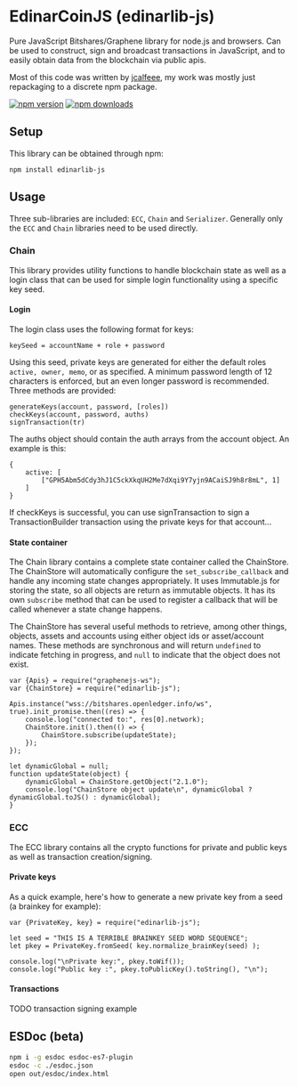 # EdinarCoinJS (edinarlib-js)

Pure JavaScript Bitshares/Graphene library for node.js and browsers. Can be used to construct, sign and broadcast transactions in JavaScript, and to easily obtain data from the blockchain via public apis.

Most of this code was written by [jcalfeee](https://github.com/jcalfee), my work was mostly just repackaging to a discrete npm package.

[![npm version](https://img.shields.io/npm/v/edinarlib-js.svg?style=flat-square)](https://www.npmjs.com/package/edinarlib-js)
[![npm downloads](https://img.shields.io/npm/dm/edinarlib-js.svg?style=flat-square)](https://www.npmjs.com/package/edinarlib-js)


## Setup

This library can be obtained through npm:
```
npm install edinarlib-js
```

## Usage

Three sub-libraries are included: `ECC`, `Chain` and `Serializer`. Generally only the `ECC` and `Chain` libraries need to be used directly.

### Chain
This library provides utility functions to handle blockchain state as well as a login class that can be used for simple login functionality using a specific key seed.

#### Login
The login class uses the following format for keys:

```
keySeed = accountName + role + password
```

Using this seed, private keys are generated for either the default roles `active, owner, memo`, or as specified. A minimum password length of 12 characters is enforced, but an even longer password is recommended. Three methods are provided:

```
generateKeys(account, password, [roles])
checkKeys(account, password, auths)
signTransaction(tr)
```

The auths object should contain the auth arrays from the account object. An example is this:

```
{
    active: [
        ["GPH5Abm5dCdy3hJ1C5ckXkqUH2Me7dXqi9Y7yjn9ACaiSJ9h8r8mL", 1]
    ]
}
```

If checkKeys is successful, you can use signTransaction to sign a TransactionBuilder transaction using the private keys for that account...

#### State container
The Chain library contains a complete state container called the ChainStore. The ChainStore will automatically configure the `set_subscribe_callback` and handle any incoming state changes appropriately. It uses Immutable.js for storing the state, so all objects are return as immutable objects. It has its own `subscribe` method that can be used to register a callback that will be called whenever a state change happens.

The ChainStore has several useful methods to retrieve, among other things, objects, assets and accounts using either object ids or asset/account names. These methods are synchronous and will return `undefined` to indicate fetching in progress, and `null` to indicate that the object does not exist.

```
var {Apis} = require("graphenejs-ws");
var {ChainStore} = require("edinarlib-js");

Apis.instance("wss://bitshares.openledger.info/ws", true).init_promise.then((res) => {
    console.log("connected to:", res[0].network);
    ChainStore.init().then(() => {
        ChainStore.subscribe(updateState);
    });
});

let dynamicGlobal = null;
function updateState(object) {
    dynamicGlobal = ChainStore.getObject("2.1.0");
    console.log("ChainStore object update\n", dynamicGlobal ? dynamicGlobal.toJS() : dynamicGlobal);
}

```

### ECC
The ECC library contains all the crypto functions for private and public keys as well as transaction creation/signing.

#### Private keys
As a quick example, here's how to generate a new private key from a seed (a brainkey for example):

```
var {PrivateKey, key} = require("edinarlib-js");

let seed = "THIS IS A TERRIBLE BRAINKEY SEED WORD SEQUENCE";
let pkey = PrivateKey.fromSeed( key.normalize_brainKey(seed) );

console.log("\nPrivate key:", pkey.toWif());
console.log("Public key :", pkey.toPublicKey().toString(), "\n");
```

#### Transactions
TODO transaction signing example

## ESDoc (beta)
```bash
npm i -g esdoc esdoc-es7-plugin
esdoc -c ./esdoc.json
open out/esdoc/index.html
```
